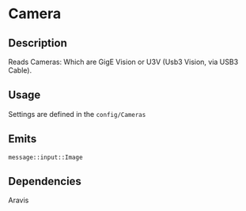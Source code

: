 Camera
======

## Description
Reads Cameras: Which are GigE Vision or U3V (Usb3 Vision, via USB3 Cable).

## Usage
Settings are defined in the `config/Cameras`

## Emits
`message::input::Image`

## Dependencies
Aravis
